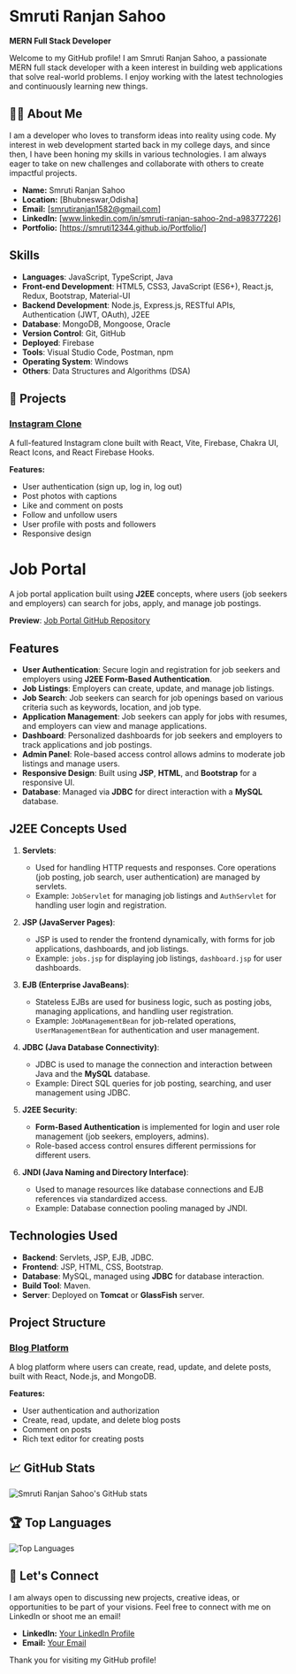# Smruti Ranjan Sahoo

**MERN Full Stack Developer**

Welcome to my GitHub profile! I am Smruti Ranjan Sahoo, a passionate MERN full stack developer with a keen interest in building web applications that solve real-world problems. I enjoy working with the latest technologies and continuously learning new things.

## 👨‍💻 About Me

I am a developer who loves to transform ideas into reality using code. My interest in web development started back in my college days, and since then, I have been honing my skills in various technologies. I am always eager to take on new challenges and collaborate with others to create impactful projects.

- **Name:** Smruti Ranjan Sahoo
- **Location:** [Bhubneswar,Odisha]
- **Email:** [smrutiranjan1582@gmail.com]
- **LinkedIn:** [www.linkedin.com/in/smruti-ranjan-sahoo-2nd-a98377226]
- **Portfolio:** [https://smruti12344.github.io/Portfolio/]

## Skills

- **Languages**: JavaScript, TypeScript, Java
- **Front-end Development**: HTML5, CSS3, JavaScript (ES6+), React.js, Redux, Bootstrap, Material-UI
- **Backend Development**: Node.js, Express.js, RESTful APIs, Authentication (JWT, OAuth), J2EE
- **Database**: MongoDB, Mongoose, Oracle
- **Version Control**: Git, GitHub
- **Deployed**: Firebase
- **Tools**: Visual Studio Code, Postman, npm
- **Operating System**: Windows
- **Others**: Data Structures and Algorithms (DSA)

## 📂 Projects

### [Instagram Clone](https://github.com/smruti12344/instagram-clone)
A full-featured Instagram clone built with React, Vite, Firebase, Chakra UI, React Icons, and React Firebase Hooks.

**Features:**
- User authentication (sign up, log in, log out)
- Post photos with captions
- Like and comment on posts
- Follow and unfollow users
- User profile with posts and followers
- Responsive design

# Job Portal

A job portal application built using **J2EE** concepts, where users (job seekers and employers) can search for jobs, apply, and manage job postings.

**Preview**: [Job Portal GitHub Repository](https://github.com/smruti12344/Job_Portal)

## Features

- **User Authentication**: Secure login and registration for job seekers and employers using **J2EE Form-Based Authentication**.
- **Job Listings**: Employers can create, update, and manage job listings.
- **Job Search**: Job seekers can search for job openings based on various criteria such as keywords, location, and job type.
- **Application Management**: Job seekers can apply for jobs with resumes, and employers can view and manage applications.
- **Dashboard**: Personalized dashboards for job seekers and employers to track applications and job postings.
- **Admin Panel**: Role-based access control allows admins to moderate job listings and manage users.
- **Responsive Design**: Built using **JSP**, **HTML**, and **Bootstrap** for a responsive UI.
- **Database**: Managed via **JDBC** for direct interaction with a **MySQL** database.

## J2EE Concepts Used

1. **Servlets**:
   - Used for handling HTTP requests and responses. Core operations (job posting, job search, user authentication) are managed by servlets.
   - Example: `JobServlet` for managing job listings and `AuthServlet` for handling user login and registration.

2. **JSP (JavaServer Pages)**:
   - JSP is used to render the frontend dynamically, with forms for job applications, dashboards, and job listings.
   - Example: `jobs.jsp` for displaying job listings, `dashboard.jsp` for user dashboards.

3. **EJB (Enterprise JavaBeans)**:
   - Stateless EJBs are used for business logic, such as posting jobs, managing applications, and handling user registration.
   - Example: `JobManagementBean` for job-related operations, `UserManagementBean` for authentication and user management.

4. **JDBC (Java Database Connectivity)**:
   - JDBC is used to manage the connection and interaction between Java and the **MySQL** database.
   - Example: Direct SQL queries for job posting, searching, and user management using JDBC.

5. **J2EE Security**:
   - **Form-Based Authentication** is implemented for login and user role management (job seekers, employers, admins).
   - Role-based access control ensures different permissions for different users.

6. **JNDI (Java Naming and Directory Interface)**:
   - Used to manage resources like database connections and EJB references via standardized access.
   - Example: Database connection pooling managed by JNDI.

## Technologies Used

- **Backend**: Servlets, JSP, EJB, JDBC.
- **Frontend**: JSP, HTML, CSS, Bootstrap.
- **Database**: MySQL, managed using **JDBC** for database interaction.
- **Build Tool**: Maven.
- **Server**: Deployed on **Tomcat** or **GlassFish** server.

## Project Structure


### [Blog Platform](https://github.com/smruti12344/blog-platform)
A blog platform where users can create, read, update, and delete posts, built with React, Node.js, and MongoDB.

**Features:**
- User authentication and authorization
- Create, read, update, and delete blog posts
- Comment on posts
- Rich text editor for creating posts

## 📈 GitHub Stats

![Smruti Ranjan Sahoo's GitHub stats](https://github-readme-stats.vercel.app/api?username=smruti12344&show_icons=true&theme=radical)

## 🏆 Top Languages

![Top Languages](https://github-readme-stats.vercel.app/api/top-langs/?username=smruti12344&layout=compact&theme=radical)

## 🤝 Let's Connect

I am always open to discussing new projects, creative ideas, or opportunities to be part of your visions. Feel free to connect with me on LinkedIn or shoot me an email!

- **LinkedIn:** [Your LinkedIn Profile](www.linkedin.com/in/smruti-ranjan-sahoo-2nd-a98377226)
- **Email:** [Your Email](mailto:smrutiranjan1582@gmail.com)

Thank you for visiting my GitHub profile!
